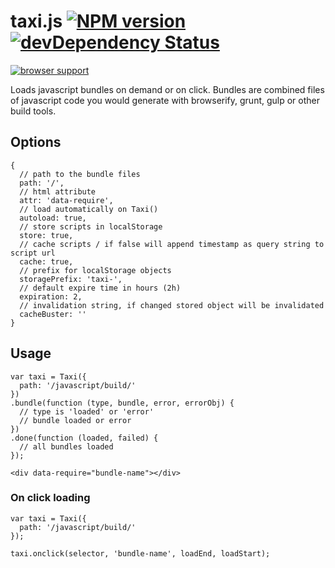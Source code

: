 # taxi.js [![NPM version](https://badge.fury.io/js/taxi.js.png)](http://badge.fury.io/js/taxi.js) [![devDependency Status](https://david-dm.org/aslansky/taxi.js/dev-status.png)](https://david-dm.org/aslansky/taxi.js#info=devDependencies)

[![browser support](https://ci.testling.com/aslansky/taxi.js.png)](https://ci.testling.com/aslansky/taxi.js)

Loads javascript bundles on demand or on click.
Bundles are combined files of javascript code you would generate with browserify, grunt, gulp or other build tools.

## Options

```
{
  // path to the bundle files
  path: '/',
  // html attribute
  attr: 'data-require',
  // load automatically on Taxi()
  autoload: true,
  // store scripts in localStorage
  store: true,
  // cache scripts / if false will append timestamp as query string to script url
  cache: true,
  // prefix for localStorage objects
  storagePrefix: 'taxi-',
  // default expire time in hours (2h)
  expiration: 2,
  // invalidation string, if changed stored object will be invalidated
  cacheBuster: ''
}
```

## Usage ##

```
var taxi = Taxi({
  path: '/javascript/build/'
})
.bundle(function (type, bundle, error, errorObj) {
  // type is 'loaded' or 'error'
  // bundle loaded or error
})
.done(function (loaded, failed) {
  // all bundles loaded
});
```

```
<div data-require="bundle-name"></div>
```

### On click loading ###

```
var taxi = Taxi({
  path: '/javascript/build/'
});

taxi.onclick(selector, 'bundle-name', loadEnd, loadStart);
```

